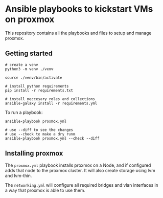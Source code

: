 # Ansible playbooks to kickstart VMs on proxmox

This repository contains all the playbooks and files to setup and manage proxmox.

## Getting started

```
# create a venv
python3 -m venv ./venv

source ./venv/bin/activate

# install python requirements
pip install -r requirements.txt

# install neccesary roles and collections
ansible-galaxy install -r requirements.yml
```

To run a playbook:

```
ansible-playbook proxmox.yml

# use --diff to see the changes
# use --check to make a dry runn
ansible-playbook proxmox.yml --check --diff
```

## Installing proxmox

The `proxmox.yml` playbook installs proxmox on a Node, and if configured adds that node to the proxmox cluster. It will also create storage using lvm and lvm-thin.

The `networking.yml` will configure all required bridges and vlan interfaces in a way that proxmox is able to use them.